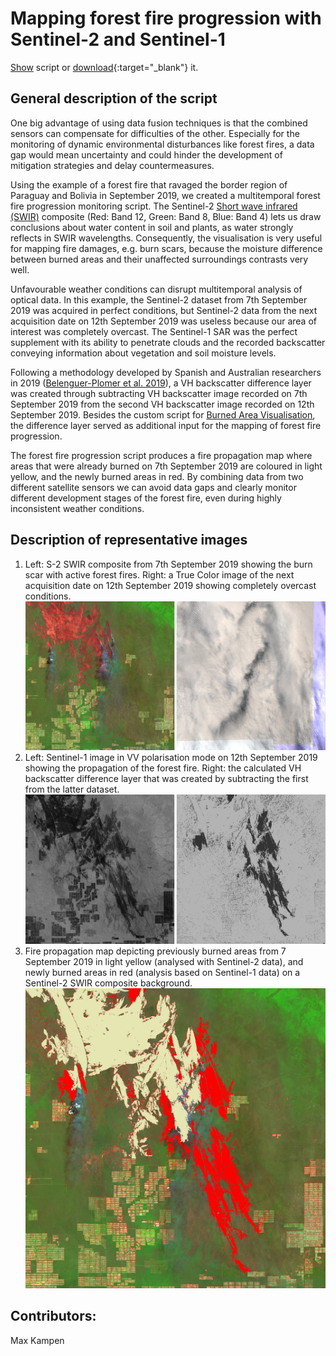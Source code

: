 # Mapping forest fire progression with Sentinel-2 and Sentinel-1
  
<a href="#" id='togglescript'>Show</a> script or [download](script.js){:target="_blank"} it.  
<div id='script_view' style="display:none">  
{% highlight javascript %}  
{% include_relative script.js %}  
{% endhighlight %}  
</div>  
  
## General description of the script  

One big advantage of using data fusion techniques is that the combined sensors can compensate for difficulties of the other.
Especially for the monitoring of dynamic environmental disturbances like forest fires, a data gap would mean uncertainty and could hinder the development of mitigation strategies and delay countermeasures.

Using the example of a forest fire that ravaged the border region of Paraguay and Bolivia in September 2019, we created a multitemporal forest fire progression monitoring script.
The Sentinel-2 [Short wave infrared (SWIR)](https://custom-scripts.sentinel-hub.com/sentinel-2/composites/) composite (Red: Band 12, Green: Band 8, Blue: Band 4) lets us draw conclusions about water content in soil and plants, as water strongly reflects in SWIR wavelengths.
Consequently, the visualisation is very useful for mapping fire damages, e.g. burn scars, because the moisture difference between burned areas and their unaffected surroundings contrasts very well.

Unfavourable weather conditions can disrupt multitemporal analysis of optical data.
In this example, the Sentinel-2 dataset from 7th September 2019 was acquired in perfect conditions, but Sentinel-2 data from the next acquisition date on 12th September 2019 was useless because our area of interest was completely overcast.
The Sentinel-1 SAR was the perfect supplement with its ability to penetrate clouds and the recorded backscatter conveying information about vegetation and soil moisture levels.

Following a methodology developed by Spanish and Australian researchers in 2019 ([Belenguer-Plomer et al. 2019](https://www.sciencedirect.com/science/article/pii/S0034425719303645?via%3Dihub)), a VH backscatter difference layer was created through subtracting VH backscatter image recorded on 7th September 2019 from the second VH backscatter image recorded on 12th September 2019.
Besides the custom script for [Burned Area Visualisation](https://custom-scripts.sentinel-hub.com/sentinel-2/burned_area_ms/), the difference layer served as additional input for the mapping of forest fire progression.

The forest fire progression script produces a fire propagation map where areas that were already burned on 7th September 2019 are coloured in light yellow, and the newly burned areas in red.
By combining data from two different satellite sensors we can avoid data gaps and clearly monitor different development stages of the forest fire, even during highly inconsistent weather conditions.

## Description of representative images  
  
1. Left: S-2 SWIR composite from 7th September 2019 showing the burn scar with active forest fires. Right: a True Color image of the next acquisition date on 12th September 2019 showing completely overcast conditions.
![NDBI](fig/im1.png)   
2. Left: Sentinel-1 image in VV polarisation mode on 12th September 2019 showing the propagation of the forest fire. Right: the calculated VH backscatter difference layer that was created by subtracting the first from the latter dataset. 
![NDBI_map](fig/im2.png)  
3. Fire propagation map depicting previously burned areas from 7 September 2019 in light yellow (analysed with Sentinel-2 data), and newly burned areas in red (analysis based on Sentinel-1 data) on a Sentinel-2 SWIR composite background. 
![RGB](fig/im3.png)  

## Contributors:  
Max Kampen
